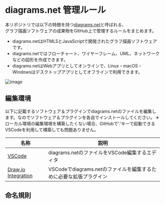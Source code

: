 # diagrams.net 管理ルール

本リポジトリでは以下の特徴を持つ[diagrams.net](https://www.diagrams.net)と呼ばれる、  
グラフ描画ソフトウェアの成果物をGitHub上で管理するルールをまとめます。

- diagrams.netはHTML5とJavaScriptで開発されたグラフ描画ソフトウェアです。
- diagrams.netではフローチャート、ワイヤーフレーム、UML、ネットワークなどの図形を作成できます。
- diagrams.netはWebアプリとしてオンラインで、Linux・macOS・Windowsはデスクトップアプリとしてオフラインで利用できます。

![image](https://user-images.githubusercontent.com/23740796/197519607-ea756bd1-ac27-4719-8ae8-4990a258f01f.png)

## 編集環境

以下に記載するソフトウェア＆プラグインでdiagrams.netのファイルを編集します。なのでソフトウェア＆プラグインを各自でインストールしてください。
※ローカル環境の編集環境を構築したくない場合、GitHubで'.'キーで起動できるVSCodeを利用して構築しても問題ありません。

| 名称 | 説明 |
| --- | ---- |
| [VSCode](https://azure.microsoft.com/ja-jp/products/visual-studio-code/) | diagrams.netのファイルをVSCode編集するエディタ |
| [Draw.io Integration](https://marketplace.visualstudio.com/items?itemName=hediet.vscode-drawio) | VSCodeでdiagrams.netのファイルを編集するために必要な拡張プラグイン |

## 命名規則

